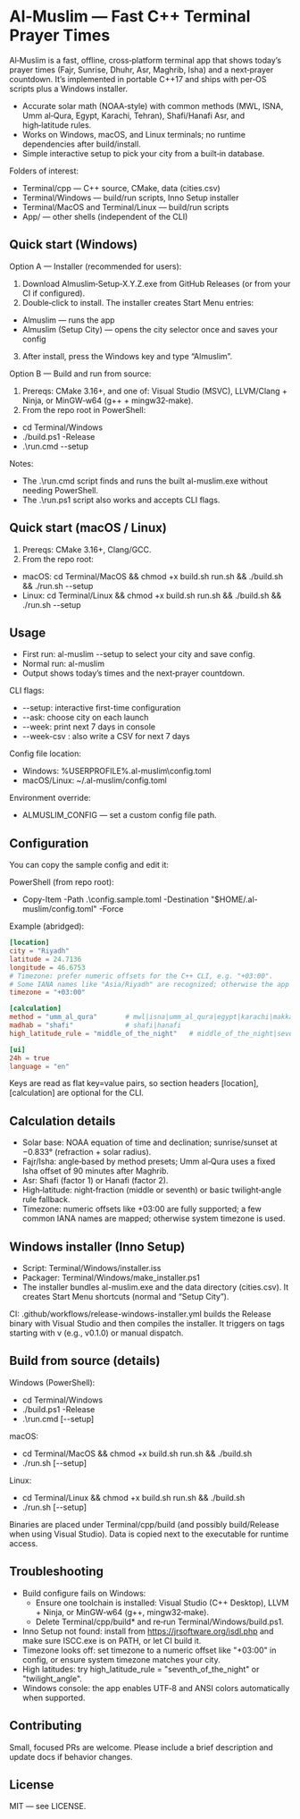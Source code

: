 # Al‑Muslim — Fast C++ Terminal Prayer Times

Al‑Muslim is a fast, offline, cross‑platform terminal app that shows today’s prayer times (Fajr, Sunrise, Dhuhr, Asr, Maghrib, Isha) and a next‑prayer countdown. It’s implemented in portable C++17 and ships with per‑OS scripts plus a Windows installer.

- Accurate solar math (NOAA‑style) with common methods (MWL, ISNA, Umm al‑Qura, Egypt, Karachi, Tehran), Shafi/Hanafi Asr, and high‑latitude rules.
- Works on Windows, macOS, and Linux terminals; no runtime dependencies after build/install.
- Simple interactive setup to pick your city from a built‑in database.

Folders of interest:

- Terminal/cpp — C++ source, CMake, data (cities.csv)
- Terminal/Windows — build/run scripts, Inno Setup installer
- Terminal/MacOS and Terminal/Linux — build/run scripts
- App/ — other shells (independent of the CLI)


## Quick start (Windows)

Option A — Installer (recommended for users):

1) Download Almuslim‑Setup‑X.Y.Z.exe from GitHub Releases (or from your CI if configured).
2) Double‑click to install. The installer creates Start Menu entries:
  - Almuslim — runs the app
  - Almuslim (Setup City) — opens the city selector once and saves your config
3) After install, press the Windows key and type “Almuslim”.

Option B — Build and run from source:

1) Prereqs: CMake 3.16+, and one of: Visual Studio (MSVC), LLVM/Clang + Ninja, or MinGW‑w64 (g++ + mingw32‑make).
2) From the repo root in PowerShell:
  - cd Terminal/Windows
  - ./build.ps1 -Release
  - .\run.cmd  --setup

Notes:
- The .\run.cmd script finds and runs the built al-muslim.exe without needing PowerShell.
- The .\run.ps1 script also works and accepts CLI flags.


## Quick start (macOS / Linux)

1) Prereqs: CMake 3.16+, Clang/GCC.
2) From the repo root:
  - macOS: cd Terminal/MacOS && chmod +x build.sh run.sh && ./build.sh && ./run.sh --setup
  - Linux: cd Terminal/Linux && chmod +x build.sh run.sh && ./build.sh && ./run.sh --setup


## Usage

- First run: al-muslim --setup to select your city and save config.
- Normal run: al-muslim
- Output shows today’s times and the next‑prayer countdown.

CLI flags:
- --setup: interactive first-time configuration
- --ask: choose city on each launch
- --week: print next 7 days in console
- --week-csv <path>: also write a CSV for next 7 days

Config file location:
- Windows: %USERPROFILE%\.al-muslim\config.toml
- macOS/Linux: ~/.al-muslim/config.toml

Environment override:
- ALMUSLIM_CONFIG — set a custom config file path.


## Configuration

You can copy the sample config and edit it:

PowerShell (from repo root):
- Copy-Item -Path .\config.sample.toml -Destination "$HOME/.al-muslim/config.toml" -Force

Example (abridged):

```toml
[location]
city = "Riyadh"
latitude = 24.7136
longitude = 46.6753
# Timezone: prefer numeric offsets for the C++ CLI, e.g. "+03:00".
# Some IANA names like "Asia/Riyadh" are recognized; otherwise the app uses your system timezone.
timezone = "+03:00"

[calculation]
method = "umm_al_qura"       # mwl|isna|umm_al_qura|egypt|karachi|makkah|tehran
madhab = "shafi"             # shafi|hanafi
high_latitude_rule = "middle_of_the_night"   # middle_of_the_night|seventh_of_the_night|twilight_angle

[ui]
24h = true
language = "en"
```

Keys are read as flat key=value pairs, so section headers [location], [calculation] are optional for the CLI.


## Calculation details

- Solar base: NOAA equation of time and declination; sunrise/sunset at −0.833° (refraction + solar radius).
- Fajr/Isha: angle‑based by method presets; Umm al‑Qura uses a fixed Isha offset of 90 minutes after Maghrib.
- Asr: Shafi (factor 1) or Hanafi (factor 2).
- High‑latitude: night‑fraction (middle or seventh) or basic twilight‑angle rule fallback.
- Timezone: numeric offsets like +03:00 are fully supported; a few common IANA names are mapped; otherwise system timezone is used.


## Windows installer (Inno Setup)

- Script: Terminal/Windows/installer.iss
- Packager: Terminal/Windows/make_installer.ps1
- The installer bundles al-muslim.exe and the data directory (cities.csv). It creates Start Menu shortcuts (normal and “Setup City”).

CI: .github/workflows/release-windows-installer.yml builds the Release binary with Visual Studio and then compiles the installer. It triggers on tags starting with v (e.g., v0.1.0) or manual dispatch.


## Build from source (details)

Windows (PowerShell):
- cd Terminal/Windows
- ./build.ps1 -Release
- .\run.cmd  [--setup]

macOS:
- cd Terminal/MacOS && chmod +x build.sh run.sh && ./build.sh
- ./run.sh [--setup]

Linux:
- cd Terminal/Linux && chmod +x build.sh run.sh && ./build.sh
- ./run.sh [--setup]

Binaries are placed under Terminal/cpp/build (and possibly build/Release when using Visual Studio). Data is copied next to the executable for runtime access.


## Troubleshooting

- Build configure fails on Windows:
  - Ensure one toolchain is installed: Visual Studio (C++ Desktop), LLVM + Ninja, or MinGW‑w64 (g++, mingw32‑make).
  - Delete Terminal/cpp/build* and re‑run Terminal/Windows/build.ps1.
- Inno Setup not found: install from https://jrsoftware.org/isdl.php and make sure ISCC.exe is on PATH, or let CI build it.
- Timezone looks off: set timezone to a numeric offset like "+03:00" in config, or ensure system timezone matches your city.
- High latitudes: try high_latitude_rule = "seventh_of_the_night" or "twilight_angle".
- Windows console: the app enables UTF‑8 and ANSI colors automatically when supported.


## Contributing

Small, focused PRs are welcome. Please include a brief description and update docs if behavior changes.


## License

MIT — see LICENSE.
